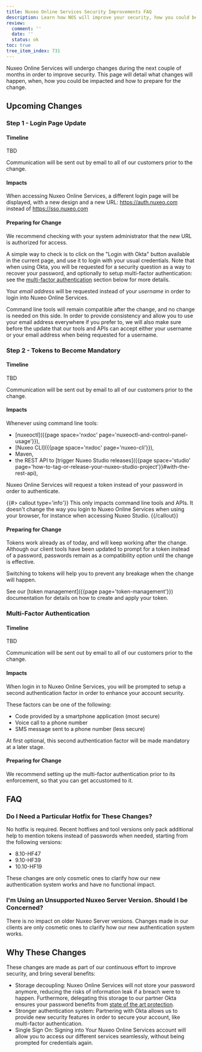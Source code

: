 ```yaml
---
title: Nuxeo Online Services Security Improvements FAQ
description: Learn how NOS will improve your security, how you could be impacted and how to prepare for the change.
review:
  comment: ''
  date: ''
  status: ok
toc: true
tree_item_index: 731
---
```



Nuxeo Online Services will undergo changes during the next couple of months in order to improve security. This page will detail what changes will happen, when, how you could be impacted and how to prepare for the change.

## Upcoming Changes

### Step 1 - Login Page Update

#### Timeline

TBD

Communication will be sent out by email to all of our customers prior to the change.

#### Impacts

When accessing Nuxeo Online Services, a different login page will be displayed, with a new design and a new URL: https://auth.nuxeo.com instead of https://sso.nuxeo.com

#### Preparing for Change

We recommend checking with your system administrator that the new URL is authorized for access.

A simple way to check is to click on the "Login with Okta" button available in the current page, and use it to login with your usual credentials. Note that when using Okta, you will be requested for a security question as a way to recover your password, and optionally to setup multi-factor authentication: see the <a href="#mfa">multi-factor authentication</a> section below for more details.

Your _email address_ will be requested instead of your _username_ in order to login into Nuxeo Online Services.

Command line tools will remain compatible after the change, and no change is needed on this side. In order to provide consistency and allow you to use your email address everywhere if you prefer to, we will also make sure before the update that our tools and APIs can accept either your username or your email address when being requested for a username.

### Step 2 - Tokens to Become Mandatory

#### Timeline

TBD

Communication will be sent out by email to all of our customers prior to the change.

#### Impacts

Whenever using command line tools:
- [nuxeoctl]({{page space='nxdoc' page='nuxeoctl-and-control-panel-usage'}}),
- [Nuxeo CLI]({{page space='nxdoc' page='nuxeo-cli'}}),
- Maven,
- the REST API to [trigger Nuxeo Studio releases]({{page space='studio' page='how-to-tag-or-release-your-nuxeo-studio-project'}}#with-the-rest-api),

Nuxeo Online Services will request a token instead of your password in order to authenticate.

{{#> callout type='info'}}
This only impacts command line tools and APIs. It doesn't change the way you login to Nuxeo Online Services when using your browser, for instance when accessing Nuxeo Studio.
{{/callout}}

#### Preparing for Change

Tokens work already as of today, and will keep working after the change. Although our client tools have been updated to prompt for a token instead of a password, passwords remain as a compatibility option until the change is effective.

Switching to tokens will help you to prevent any breakage when the change will happen.

See our [token management]({{page page='token-management'}}) documentation for details on how to create and apply your token.

<a name="mfa"></a>
### Multi-Factor Authentication

#### Timeline

TBD

Communication will be sent out by email to all of our customers prior to the change.

#### Impacts

When login in to Nuxeo Online Services, you will be prompted to setup a second authentication factor in order to enhance your account security.

These factors can be one of the following:
- Code provided by a smartphone application (most secure)
- Voice call to a phone number
- SMS message sent to a phone number (less secure)

At first optional, this second authentication factor will be made mandatory at a later stage.

#### Preparing for Change

We recommend setting up the multi-factor authentication prior to its enforcement, so that you can get accustomed to it.

## FAQ

### Do I Need a Particular Hotfix for These Changes?

No hotfix is required. Recent hotfixes and tool versions only pack additional help to mention tokens instead of passwords when needed, starting from the following versions:

- 8.10-HF47
- 9.10-HF39
- 10.10-HF19

These changes are only cosmetic ones to clarify how our new authentication system works and have no functional impact.

### I'm Using an Unsupported Nuxeo Server Version. Should I be Concerned?

There is no impact on older Nuxeo Server versions. Changes made in our clients are only cosmetic ones to clarify how our new authentication system works.

## Why These Changes

These changes are made as part of our continuous effort to improve security, and bring several benefits:

- Storage decoupling: Nuxeo Online Services will not store your password anymore, reducing the risks of information leak if a breach were to happen. Furthermore, delegating this storage to our partner Okta ensures your password benefits from <a href="https://www.okta.com/security/" target="_blank">state of the art protection</a>.
- Stronger authentication system: Partnering with Okta allows us to provide new security features in order to secure your account, like multi-factor authentication.
- Single Sign On: Signing into Your Nuxeo Online Services account will allow you to access our different services seamlessly, without being prompted for credentials again.
